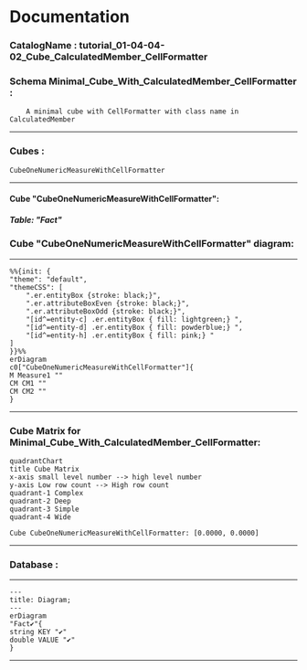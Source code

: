 # Documentation
### CatalogName : tutorial_01-04-04-02_Cube_CalculatedMember_CellFormatter
### Schema Minimal_Cube_With_CalculatedMember_CellFormatter : 

		
		A minimal cube with CellFormatter with class name in CalculatedMember

		
  
---
### Cubes :

    CubeOneNumericMeasureWithCellFormatter

---
#### Cube "CubeOneNumericMeasureWithCellFormatter":

    

##### Table: "Fact"

### Cube "CubeOneNumericMeasureWithCellFormatter" diagram:

---

```mermaid
%%{init: {
"theme": "default",
"themeCSS": [
    ".er.entityBox {stroke: black;}",
    ".er.attributeBoxEven {stroke: black;}",
    ".er.attributeBoxOdd {stroke: black;}",
    "[id^=entity-c] .er.entityBox { fill: lightgreen;} ",
    "[id^=entity-d] .er.entityBox { fill: powderblue;} ",
    "[id^=entity-h] .er.entityBox { fill: pink;} "
]
}}%%
erDiagram
c0["CubeOneNumericMeasureWithCellFormatter"]{
M Measure1 ""
CM CM1 ""
CM CM2 ""
}
```
---
### Cube Matrix for Minimal_Cube_With_CalculatedMember_CellFormatter:
```mermaid
quadrantChart
title Cube Matrix
x-axis small level number --> high level number
y-axis Low row count --> High row count
quadrant-1 Complex
quadrant-2 Deep
quadrant-3 Simple
quadrant-4 Wide

Cube CubeOneNumericMeasureWithCellFormatter: [0.0000, 0.0000]
```
---
### Database :
---
```mermaid
---
title: Diagram;
---
erDiagram
"Fact✔"{
string KEY "✔"
double VALUE "✔"
}

```
---
